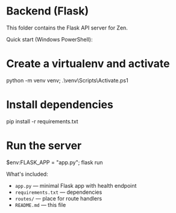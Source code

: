 # Backend (Flask)

This folder contains the Flask API server for Zen.

Quick start (Windows PowerShell):

# Create a virtualenv and activate
python -m venv venv; .\venv\Scripts\Activate.ps1

# Install dependencies
pip install -r requirements.txt

# Run the server
$env:FLASK_APP = "app.py"; flask run

What's included:
- `app.py` — minimal Flask app with health endpoint
- `requirements.txt` — dependencies
- `routes/` — place for route handlers
- `README.md` — this file
